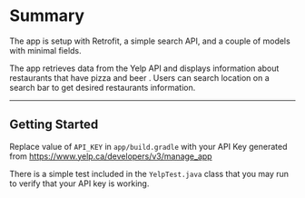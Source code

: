 # Summary
The app is setup with Retrofit, a simple search API, and a couple of models with minimal fields.

The app retrieves data from the Yelp API and displays information about restaurants that have pizza and beer . Users can search location on a search bar to get desired restaurants information.

---
## Getting Started
Replace value of `API_KEY` in `app/build.gradle` with your API Key generated from https://www.yelp.ca/developers/v3/manage_app

There is a simple test included in the `YelpTest.java` class that you may run to verify that your API key is working.